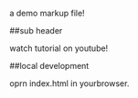 a demo markup file!

##sub header

watch tutorial on youtube!

##local development

oprn index.html in yourbrowser.
